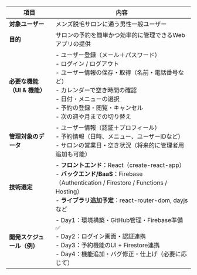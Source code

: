 | 項目 | 内容 |
|------|------|
| **対象ユーザー** | メンズ脱毛サロンに通う男性一般ユーザー |
| **目的** | サロンの予約を簡単かつ効率的に管理できるWebアプリの提供 |
| **必要な機能（UI & 機能）** | - ユーザー登録（メール＋パスワード）<br>- ログイン / ログアウト<br>- ユーザー情報の保存・取得（名前・電話番号など）<br>- カレンダーで空き時間の確認<br>- 日付・メニューの選択<br>- 予約の登録・閲覧・キャンセル<br>- 次の週や月までの切り替え |
| **管理対象のデータ** | - ユーザー情報（認証＋プロフィール）<br>- 予約情報（日時、メニュー、ユーザーIDなど）<br>- サロンの営業日・空き状況（将来的に管理者用追加も可能） |
| **技術選定** | - **フロントエンド**：React（create-react-app）<br>- **バックエンド/BaaS**：Firebase（Authentication / Firestore / Functions / Hosting）<br>- **ライブラリ追加予定**：react-router-dom, dayjs など |
| **開発スケジュール（例）** | - Day1：環境構築・GitHub管理・Firebase準備 ✅<br>- Day2：ログイン画面・認証連携<br>- Day3：予約機能のUI + Firestore連携<br>- Day4：機能追加・バグ修正・仕上げ（必要に応じて） |